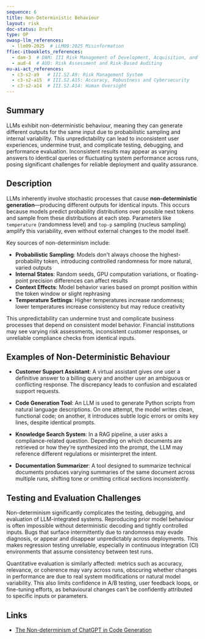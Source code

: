 ```yaml
---
sequence: 6
title: Non-Deterministic Behaviour
layout: risk
doc-status: Draft
type: OP
owasp-llm_references:
  - llm09-2025  # LLM09:2025 Misinformation
ffiec-itbooklets_references:
  - dam-3  # DAM: III Risk Management of Development, Acquisition, and Maintenance
  - aud-4  # AUD: Risk Assessment and Risk-Based Auditing
eu-ai-act_references:
  - c3-s2-a9   # III.S2.A9: Risk Management System
  - c3-s2-a15  # III.S2.A15: Accuracy, Robustness and Cybersecurity
  - c3-s2-a14  # III.S2.A14: Human Oversight
---
```


## Summary

LLMs exhibit non-deterministic behaviour, meaning they can generate different outputs for the same input due to probabilistic sampling and internal variability. This unpredictability can lead to inconsistent user experiences, undermine trust, and complicate testing, debugging, and performance evaluation. Inconsistent results may appear as varying answers to identical queries or fluctuating system performance across runs, posing significant challenges for reliable deployment and quality assurance.

## Description

LLMs inherently involve stochastic processes that cause **non-deterministic generation**—producing different outputs for identical inputs. This occurs because models predict probability distributions over possible next tokens and sample from these distributions at each step. Parameters like `temperature` (randomness level) and `top-p` sampling (nucleus sampling) amplify this variability, even without external changes to the model itself.

Key sources of non-determinism include:

* **Probabilistic Sampling**: Models don't always choose the highest-probability token, introducing controlled randomness for more natural, varied outputs
* **Internal States**: Random seeds, GPU computation variations, or floating-point precision differences can affect results
* **Context Effects**: Model behavior varies based on prompt position within the token window or slight rephrasing
* **Temperature Settings**: Higher temperatures increase randomness; lower temperatures increase consistency but may reduce creativity

This unpredictability can undermine trust and complicate business processes that depend on consistent model behavior. Financial institutions may see varying risk assessments, inconsistent customer responses, or unreliable compliance checks from identical inputs.


## Examples of Non-Deterministic Behaviour

* **Customer Support Assistant**: A virtual assistant gives one user a definitive answer to a billing query and another user an ambiguous or conflicting response. The discrepancy leads to confusion and escalated support requests.

* **Code Generation Tool**: An LLM is used to generate Python scripts from natural language descriptions. On one attempt, the model writes clean, functional code; on another, it introduces subtle logic errors or omits key lines, despite identical prompts.

* **Knowledge Search System**: In a RAG pipeline, a user asks a compliance-related question. Depending on which documents are retrieved or how they’re synthesized into the prompt, the LLM may reference different regulations or misinterpret the intent.

* **Documentation Summarizer**: A tool designed to summarize technical documents produces varying summaries of the same document across multiple runs, shifting tone or omitting critical sections inconsistently.


## Testing and Evaluation Challenges

Non-determinism significantly complicates the testing, debugging, and evaluation of LLM-integrated systems. Reproducing prior model behaviour is often impossible without deterministic decoding and tightly controlled inputs. Bugs that surface intermittently due to randomness may evade diagnosis, or appear and disappear unpredictably across deployments. This makes regression testing unreliable, especially in continuous integration (CI) environments that assume consistency between test runs.

Quantitative evaluation is similarly affected: metrics such as accuracy, relevance, or coherence may vary across runs, obscuring whether changes in performance are due to real system modifications or natural model variability. This also limits confidence in A/B testing, user feedback loops, or fine-tuning efforts, as behavioural changes can’t be confidently attributed to specific inputs or parameters.

## Links

 - [The Non-determinism of ChatGPT in Code Generation](https://arxiv.org/abs/2308.02828)
